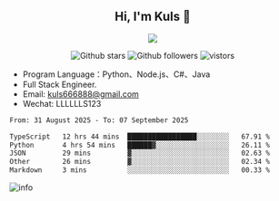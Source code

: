 <h2 align="center"> Hi, I'm Kuls 👋 </h2>
<p align="center">
    <p align="center">
        <img src=" https://avatars.githubusercontent.com/u/42165104?s=460&u=5c7fbf0bce7d4b38a15a44676e6f64b529e47598&v=4"/>
    </p>
    <p align="center">
      <img src="https://img.shields.io/github/stars/hellokuls?style=social" alt="Github stars" />
      <img src="https://img.shields.io/github/followers/hellokuls?style=social" alt="Github followers" />
      <img src="https://visitor-badge.glitch.me/badge?page_id=hellokuls.readme" alt="vistors" />
    </p>
</p>

- Program Language：Python、Node.js、C#、Java
- Full Stack Engineer.
- Email: kuls666888@gmail.com
- Wechat: LLLLLLS123

<!--START_SECTION:waka-->

```txt
From: 31 August 2025 - To: 07 September 2025

TypeScript   12 hrs 44 mins  █████████████████░░░░░░░░   67.91 %
Python       4 hrs 54 mins   ██████▓░░░░░░░░░░░░░░░░░░   26.11 %
JSON         29 mins         ▓░░░░░░░░░░░░░░░░░░░░░░░░   02.63 %
Other        26 mins         ▓░░░░░░░░░░░░░░░░░░░░░░░░   02.34 %
Markdown     3 mins          ░░░░░░░░░░░░░░░░░░░░░░░░░   00.33 %
```

<!--END_SECTION:waka-->

![info](https://github-readme-stats.vercel.app/api?username=hellokuls&show_icons=true&count_private=true&hide=prs&theme=default_repocard)


